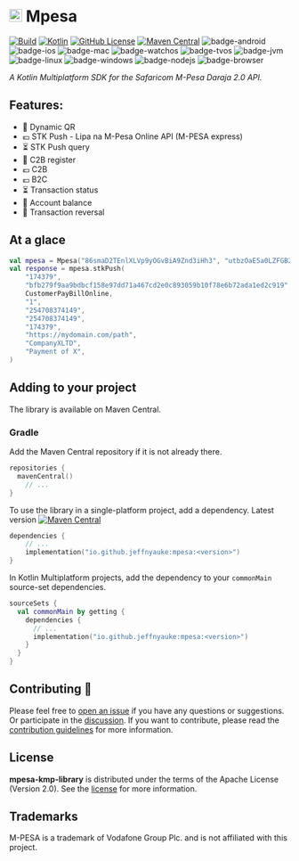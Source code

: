 # <img src="https://kotlinlang.org/assets/images/favicon.svg" height="23"/> Mpesa
[![Build](https://github.com/jeffnyauke/mpesa-kmp-library/actions/workflows/check.yml/badge.svg)](https://github.com/jeffnyauke/mpesa-kmp-library/actions/workflows/check.yml)
[![Kotlin](https://img.shields.io/badge/kotlin-1.8.20-blue.svg?logo=kotlin)](http://kotlinlang.org)
[![GitHub License](https://img.shields.io/badge/license-Apache%20License%202.0-blue.svg?style=flat)](http://www.apache.org/licenses/LICENSE-2.0)
[![Maven Central](https://img.shields.io/maven-central/v/io.github.jeffnyauke/mpesa-kmp-library?color=blue)](https://search.maven.org/search?q=g:io.github.jeffnyauke.mpesa)
![badge-android](http://img.shields.io/badge/platform-android-6EDB8D.svg?style=flat)
![badge-ios](http://img.shields.io/badge/platform-ios-CDCDCD.svg?style=flat)
![badge-mac](http://img.shields.io/badge/platform-macos-111111.svg?style=flat)
![badge-watchos](http://img.shields.io/badge/platform-watchos-C0C0C0.svg?style=flat)
![badge-tvos](http://img.shields.io/badge/platform-tvos-808080.svg?style=flat)
![badge-jvm](http://img.shields.io/badge/platform-jvm-DB413D.svg?style=flat)
![badge-linux](http://img.shields.io/badge/platform-linux-2D3F6C.svg?style=flat)
![badge-windows](http://img.shields.io/badge/platform-windows-4D76CD.svg?style=flat)
![badge-nodejs](https://img.shields.io/badge/platform-jsNode-F8DB5D.svg?style=flat)
![badge-browser](https://img.shields.io/badge/platform-jsBrowser-F8DB5D.svg?style=flat)

_A Kotlin Multiplatform SDK for the Safaricom M-Pesa Daraja 2.0 API._

## Features:

- 🤳 Dynamic QR
- 💶 STK Push - Lipa na M-Pesa Online API (M-PESA express)
- ⏳ STK Push query
- 📝 C2B register
- 💶 C2B
- 💶 B2C
- ⏳ Transaction status
- 🏦 Account balance
- 🔁 Transaction reversal

## At a glace

```kotlin
val mpesa = Mpesa("86smaD2TEnlXLVp9yOGvBiA9Znd3iHh3", "utbzOaE5a0LZFGB2")
val response = mpesa.stkPush(
    "174379",
    "bfb279f9aa9bdbcf158e97dd71a467cd2e0c893059b10f78e6b72ada1ed2c919",
    CustomerPayBillOnline,
    "1",
    "254708374149",
    "254708374149",
    "174379",
    "https://mydomain.com/path",
    "CompanyXLTD",
    "Payment of X",
)
```

## Adding to your project

The library is available on Maven Central.

### Gradle

Add the Maven Central repository if it is not already there.

```kotlin
repositories { 
  mavenCentral()
    // ...  
}
```

To use the library in a single-platform project, add a dependency. Latest version [![Maven Central](https://img.shields.io/maven-central/v/io.github.jeffnyauke/mpesa-kmp-library?color=blue)](https://search.maven.org/search?q=g:io.github.jeffnyauke.mpesa)

```kotlin
dependencies {
    // ...
    implementation("io.github.jeffnyauke:mpesa:<version>")
}
```

In Kotlin Multiplatform projects, add the dependency to your `commonMain` source-set dependencies.

```kotlin
sourceSets {
  val commonMain by getting { 
    dependencies { 
      // ...
      implementation("io.github.jeffnyauke:mpesa:<version>") 
    } 
  }
}
```

## Contributing 🤝
Please feel free to [open an issue](https://github.com/jeffnyauke/mpesa-kmp-library/issues/new/choose) if you have any questions or suggestions. Or participate in the [discussion](https://github.com/jeffnyauke/mpesa-kmp-library/discussions). If you want to contribute, please read the [contribution guidelines](https://github.com/jeffnyauke/mpesa-kmp-library/blob/main/CONTRIBUTING.md) for more information.

## License

**mpesa-kmp-library** is distributed under the terms of the Apache License (Version 2.0). See the
[license](LICENSE) for more information.

## Trademarks

M-PESA is a trademark of Vodafone Group Plc. and is not affiliated with this project.